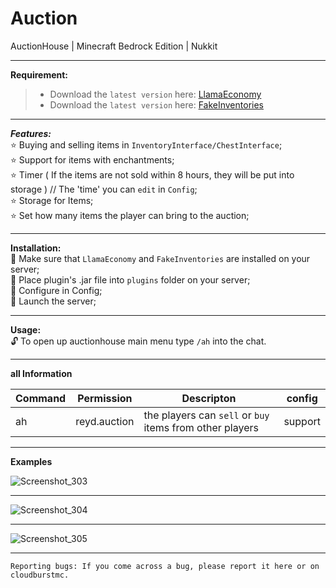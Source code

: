 # Auction
AuctionHouse | Minecraft Bedrock Edition | Nukkit

---
**Requirement:**<br />
> * Download the `latest version` here: [LlamaEconomy](https://cloudburstmc.org/resources/llamaeconomy.634/)
> * Download the `latest version` here: [FakeInventories](https://github.com/CloudburstMC/FakeInventories)

---

***Features:***<br />
:star: Buying and selling items in `InventoryInterface/ChestInterface`;<br />
:star: Support for items with enchantments;<br />
:star: Timer ( If the items are not sold within 8 hours, they will be put into storage ) // The 'time' you can `edit` in `Config`;<br />
:star: Storage for Items;<br />
:star: Set how many items the player can bring to the auction;<br />

---

**Installation:**<br />
:black_square_button: Make sure that `LlamaEconomy` and `FakeInventories` are installed on your server;<br />
:black_square_button: Place plugin's .jar file into `plugins` folder on your server;<br />
:black_square_button: Configure in Config;<br />
:black_square_button: Launch the server;<br />

---

**Usage:**<br />
:unlock: To open up auctionhouse main menu type `/ah` into the chat.<br />

---

**all Information**

| Command | Permission | Descripton | config |
| --- | ------|-----| -------|
|ah| reyd.auction |the players can `sell` or `buy` items from other players|support|

---

**Examples**

![Screenshot_303](https://user-images.githubusercontent.com/86683320/162412569-6b848e27-f8fe-4275-a877-fcc5ec297268.png)

---

![Screenshot_304](https://user-images.githubusercontent.com/86683320/162412657-545c5b21-6985-40a9-abfe-e0d37f8c25dc.png)

---

![Screenshot_305](https://user-images.githubusercontent.com/86683320/162412681-d89ca4cc-bb9e-4b6d-b509-52f2bb5b02b5.png)

---

```
Reporting bugs: If you come across a bug, please report it here or on cloudburstmc.
```
